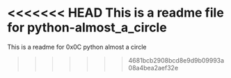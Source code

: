 <<<<<<< HEAD
This is a readme file for python-almost_a_circle
=======
This is a readme for 0x0C python almost a circle
>>>>>>> 4681bcb2908bcd8e9d9b09993a08a4bea2aef32e

